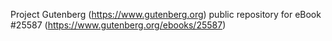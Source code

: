 Project Gutenberg (https://www.gutenberg.org) public repository for eBook #25587 (https://www.gutenberg.org/ebooks/25587)
